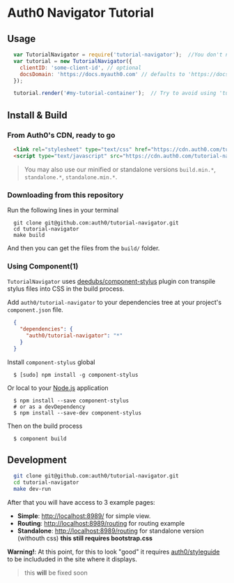 # Auth0 Navigator Tutorial

## Usage

```js
  var TutorialNavigator = require('tutorial-navigator');  //You don't need this using the standalone compilation
  var tutorial = new TutorialNavigator({
    clientID: 'some-client-id', // optional
    docsDomain: 'https://docs.myauth0.com' // defaults to 'https://docs.auth0.com'
  });

  tutorial.render('#my-tutorial-container');  // Try to avoid using 'tutorial-navigator' as an id
```

## Install & Build

### From Auth0's CDN, ready to go

```html
  <link rel="stylesheet" type="text/css" href="https://cdn.auth0.com/tutorial-navigator/0.7.2/build.css">
  <script type="text/javascript" src="https://cdn.auth0.com/tutorial-navigator/0.7.2/build.js"></script>
```

> You may also use our minified or standalone versions `build.min.*`, `standalone.*`, `standalone.min.*`.

### Downloading from this repository

Run the following lines in your terminal

```
  git clone git@github.com:auth0/tutorial-navigator.git
  cd tutorial-navigator
  make build
```

And then you can get the files from the `build/` folder.


### Using Component(1)

`TutorialNavigator` uses [deedubs/component-stylus](https://github.com/deedubs/component-stylus) plugin con transpile stylus files into CSS in the build process.

Add `auth0/tutorial-navigator` to your dependencies tree at your project's `component.json` file.

```json
  {
    "dependencies": {
      "auth0/tutorial-navigator": "*"
    }
  }
```
Install `component-stylus` global

```
  $ [sudo] npm install -g component-stylus
```

Or local to your [Node.js](https://nodejs.org) application

```
  $ npm install --save component-stylus
  # or as a devDependency
  $ npm install --save-dev component-stylus
```

Then on the build process

```
  $ component build
```

## Development

```bash
  git clone git@github.com:auth0/tutorial-navigator.git
  cd tutorial-navigator
  make dev-run
```

After that you will have access to 3 example pages:

* **Simple**: [http://localhost:8989/](http://localhost:8989) for simple view.
* **Routing**: [http://localhost:8989/routing](http://localhost:8989/routing) for routing example
* **Standalone**: [http://localhost:8989/routing](http://localhost:8989/standalone) for standalone version (withouth css) **this still requires bootstrap.css**

**Warning!**: At this point, for this to look "good" it requires [auth0/styleguide](https://github.com/auth0/styleguide) to be includuded in the site where it displays.
> this **will** be fixed soon
